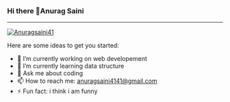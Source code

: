 ### Hi there 👋**Anurag Saini** 
<hr>

<p align="left"> <a href="https://github.com/ryo-ma/github-profile-trophy"><img src="https://github-profile-trophy.vercel.app/?username=Anuragsaini41" alt="Anuragsaini41" /></a> </p>

Here are some ideas to get you started:

- 🔭 I’m currently working on web developement
- 🌱 I’m currently learning data structure
- 💬 Ask me about coding
- 📫 How to reach me: anuragsaini4141@gmail.com
- ⚡ Fun fact: i think i am funny

